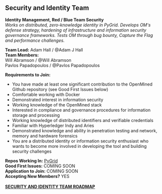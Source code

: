 ## Security and Identity Team
**Identity Management, Red / Blue Team Security**<br>
*Works on distributed, zero-knowledge identity in PyGrid. Develops OM's defense strategy, hardening of infrastructure and information security governance frameworks. Tests OM through bug bounty, Capture the Flag and performance challenges.*

**Team Lead:**  Adam Hall  /  @Adam J Hall<br>
**Team Members:**<br>
Will Abramson  /  @Will Abramson<br>
Pavlos Papadopoulos  /  @Pavlos Papadopoulos<br>

**Requirements to Join:**<br>
- You have made at least one significant contribution to the OpenMined Github repository (see Good First Issues below)<br>
- Comfortable working with Docker<br>
- Demonstrated interest in information security<br>
- Working knowledge of the OpenMined stack<br>
- Interested in compliance and governance procedures for information storage and processing<br>
- Working knowledge of distributed identifiers and verifiable credentials<br>
- Familiar with Hyperledger Indy and Aries<br>
- Demonstrated knowledge and ability in penetration testing and network, memory and hardware forensics<br>
- You are a distributed identity or information security enthusiast who wants to become more involved in developing the tool and building security challenges<br>

**Repos Working In:** [PyGrid](https://github.com/OpenMined/PyGrid)<br>
**Good First Issues:** COMING SOON<br>
**Application to Join:** COMING SOON<br>
**Accepting New Members?** YES
<br><br>
[**SECURITY AND IDENTITY TEAM ROADMAP**](https://github.com/OpenMined/Roadmap/tree/master/security_and_identity_team)
